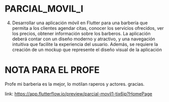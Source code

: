 # PARCIAL_MOVIL_I

4.	Desarrollar una aplicación móvil en Flutter para una barbería que permita a los clientes agendar citas, conocer los servicios ofrecidos, ver los precios, obtener información sobre los barberos. La aplicación deberá contar con un diseño moderno y atractivo, y una navegación intuitiva que facilite la experiencia del usuario. Además, se requiere la creación de un mockup que represente el diseño visual de la aplicación 

# NOTA PARA EL PROFE
Profe mi barberia es la mejor, lo motilan raperos y actores. gracias.

link: https://app.flutterflow.io/preview/parcial-movil1-tix6ip?HomePage
